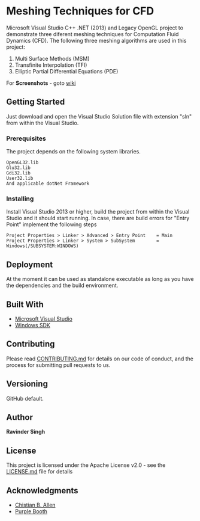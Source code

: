 # Meshing Techniques for CFD

Microsoft Visual Studio C++ .NET (2013) and Legacy OpenGL project to demonstrate three diferent meshing techniques for Computation Fluid Dynamics (CFD). The following three meshing algorithms are used in this project:

1. Multi Surface Methods (MSM)
2. Transfinite Interpolation (TFI)
3. Elliptic Partial Differential Equations (PDE)

For **Screenshots** - goto [wiki](https://github.com/ravi-2912/CFD-Mesh-Techniques/wiki)

## Getting Started

Just download and open the Visual Studio Solution file with extension "sln" from within the Visual Studio.

### Prerequisites

The project depends on the following system libraries.

```
OpenGL32.lib
Glu32.lib
Gdi32.lib
User32.lib
And applicable dotNet Framework
```

### Installing

Install Visual Studio 2013 or higher, build the project from within the Visual Studio and it should start running.
In case, there are build errors for "Entry Point" implement the following steps

```
Project Properties > Linker > Advanced > Entry Point    = Main
Project Properties > Linker > System > SubSystem        = Windows(/SUBSYSTEM:WINDOWS)
```

## Deployment

At the moment it can be used as standalone executable as long as you have the dependencies and the build environment.

## Built With

* [Microsoft Visual Studio](https://www.visualstudio.com/) 
* [Windows SDK](https://developer.microsoft.com/en-us/windows/downloads/windows-10-sdk)

## Contributing

Please read [CONTRIBUTING.md](https://gist.github.com/PurpleBooth/b24679402957c63ec426) for details on our code of conduct, and the process for submitting pull requests to us.

## Versioning

GitHub default.

## Author

**Ravinder Singh**

## License

This project is licensed under the Apache License v2.0 - see the [LICENSE.md](https://github.com/ravi-2912/CFD-Mesh-Techniques/blob/master/LICENSE) file for details

## Acknowledgments

* [Chistian B. Allen](http://www.bris.ac.uk/engineering/people/christian-b-allen/index.html)
* [Purple Booth](https://gist.github.com/PurpleBooth/109311bb0361f32d87a2)
